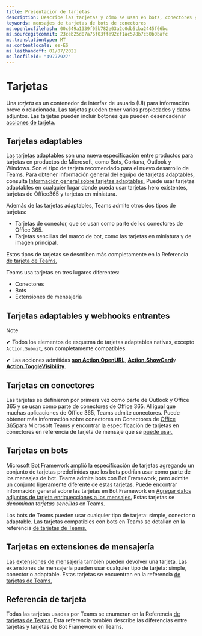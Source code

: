 ```yaml
---
title: Presentación de tarjetas
description: Describe las tarjetas y cómo se usan en bots, conectores y extensiones de mensajería
keywords: mensajes de tarjetas de bots de conectores
ms.openlocfilehash: 00c649a1339f05b782e03a2c0db5cba2445f66bc
ms.sourcegitcommit: 23ceb25d07a76f03ffe92cf1ac578b7c50b0bafc
ms.translationtype: MT
ms.contentlocale: es-ES
ms.lasthandoff: 01/07/2021
ms.locfileid: "49777927"
---
```

# <a name="cards"></a>Tarjetas

Una *tarjeta* es un contenedor de interfaz de usuario (UI) para información breve o relacionada. Las tarjetas pueden tener varias propiedades y datos adjuntos. Las tarjetas pueden incluir botones que pueden desencadenar [acciones de tarjeta.](~/task-modules-and-cards/cards/cards-actions.md)

## <a name="adaptive-cards"></a>Tarjetas adaptables

[Las tarjetas](~/task-modules-and-cards/cards/cards-reference.md#adaptive-card) adaptables son una nueva especificación entre productos para tarjetas en productos de Microsoft, como Bots, Cortana, Outlook y Windows. Son el tipo de tarjeta recomendado para el nuevo desarrollo de Teams. Para obtener información general del equipo de tarjetas adaptables, consulta [Información general sobre tarjetas adaptables.](/adaptive-cards) Puede usar tarjetas adaptables en cualquier lugar donde pueda usar tarjetas hero existentes, tarjetas de Office365 y tarjetas en miniatura.

Además de las tarjetas adaptables, Teams admite otros dos tipos de tarjetas:

* Tarjetas de conector, que se usan como parte de los conectores de Office 365.
* Tarjetas sencillas del marco de bot, como las tarjetas en miniatura y de imagen principal.

Estos tipos de tarjetas se describen más completamente en la Referencia [de tarjeta de Teams.](~/task-modules-and-cards/cards/cards-reference.md)

Teams usa tarjetas en tres lugares diferentes:

* Conectores
* Bots
* Extensiones de mensajería

## <a name="adaptive-cards-and-incoming-webhooks"></a>Tarjetas adaptables y webhooks entrantes

> [!NOTE]
>
> ✔ Todos los elementos de esquema de tarjetas adaptables nativas, excepto `Action.Submit`, son completamente compatibles.
>
> ✔ Las acciones admitidas [**son Action.OpenURL**](https://adaptivecards.io/explorer/Action.OpenUrl.html), [**Action.ShowCard**](https://adaptivecards.io/explorer/Action.ShowCard.html)y [**Action.ToggleVisibility**](https://adaptivecards.io/explorer/Action.ToggleVisibility.html).

## <a name="cards-in-connectors"></a>Tarjetas en conectores

Las tarjetas se definieron por primera vez como parte de Outlook y Office 365 y se usan como parte de conectores de Office 365. Al igual que muchas aplicaciones de Office 365, Teams admite conectores. Puede obtener más información sobre conectores en Conectores de [Office 365](~/webhooks-and-connectors/what-are-webhooks-and-connectors.md)para Microsoft Teams y encontrar la especificación de tarjetas en conectores en referencia de tarjeta de mensaje que se [puede usar.](/outlook/actionable-messages/card-reference)

## <a name="cards-in-bots"></a>Tarjetas en bots

Microsoft Bot Framework amplió la especificación de tarjetas agregando un conjunto de tarjetas predefinidas que los bots podrían usar como parte de los mensajes de bot. Teams admite bots con Bot Framework, pero admite un conjunto ligeramente diferente de estas tarjetas. Puede encontrar información general sobre las tarjetas en Bot Framework en [Agregar datos adjuntos de tarjeta enriquecciones a los mensajes.](/bot-framework/nodejs/bot-builder-nodejs-send-rich-cards) Estas tarjetas se *denominan tarjetas sencillas* en Teams.

Los bots de Teams pueden usar cualquier tipo de tarjeta: simple, conector o adaptable. Las tarjetas compatibles con bots en Teams se detallan en la referencia [de tarjetas de Teams.](~/task-modules-and-cards/cards/cards-reference.md)  

## <a name="cards-in-messaging-extensions"></a>Tarjetas en extensiones de mensajería

[Las extensiones de mensajería](~/messaging-extensions/what-are-messaging-extensions.md) también pueden devolver una tarjeta. Las extensiones de mensajería pueden usar cualquier tipo de tarjeta: simple, conector o adaptable. Estas tarjetas se encuentran en la referencia [de tarjetas de Teams.](~/task-modules-and-cards/cards/cards-reference.md)

## <a name="card-reference"></a>Referencia de tarjeta

Todas las tarjetas usadas por Teams se enumeran en la Referencia [de tarjetas de Teams.](~/task-modules-and-cards/cards/cards-reference.md) Esta referencia también describe las diferencias entre tarjetas y tarjetas de Bot Framework en Teams.
